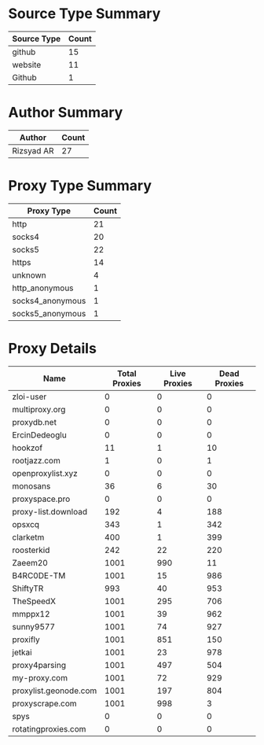 # Source Type Summary

| Source Type | Count |
|-------------|-------|
| github | 15 |
| website | 11 |
| Github | 1 |


# Author Summary

| Author | Count |
|--------|-------|
| Rizsyad AR | 27 |


# Proxy Type Summary

| Proxy Type | Count |
|------------|-------|
| http | 21 |
| socks4 | 20 |
| socks5 | 22 |
| https | 14 |
| unknown | 4 |
| http_anonymous | 1 |
| socks4_anonymous | 1 |
| socks5_anonymous | 1 |


# Proxy Details

| Name | Total Proxies | Live Proxies | Dead Proxies |
|------|---------------|--------------|---------------|
| zloi-user | 0 | 0 | 0 |
| multiproxy.org | 0 | 0 | 0 |
| proxydb.net | 0 | 0 | 0 |
| ErcinDedeoglu | 0 | 0 | 0 |
| hookzof | 11 | 1 | 10 |
| rootjazz.com | 1 | 0 | 1 |
| openproxylist.xyz | 0 | 0 | 0 |
| monosans | 36 | 6 | 30 |
| proxyspace.pro | 0 | 0 | 0 |
| proxy-list.download | 192 | 4 | 188 |
| opsxcq | 343 | 1 | 342 |
| clarketm | 400 | 1 | 399 |
| roosterkid | 242 | 22 | 220 |
| Zaeem20 | 1001 | 990 | 11 |
| B4RC0DE-TM | 1001 | 15 | 986 |
| ShiftyTR | 993 | 40 | 953 |
| TheSpeedX | 1001 | 295 | 706 |
| mmppx12 | 1001 | 39 | 962 |
| sunny9577 | 1001 | 74 | 927 |
| proxifly | 1001 | 851 | 150 |
| jetkai | 1001 | 23 | 978 |
| proxy4parsing | 1001 | 497 | 504 |
| my-proxy.com | 1001 | 72 | 929 |
| proxylist.geonode.com | 1001 | 197 | 804 |
| proxyscrape.com | 1001 | 998 | 3 |
| spys | 0 | 0 | 0 |
| rotatingproxies.com | 0 | 0 | 0 |

